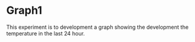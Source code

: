 ﻿# Graph1

This experiment is to development a graph showing the 
development the temperature in the last 24 hour.

